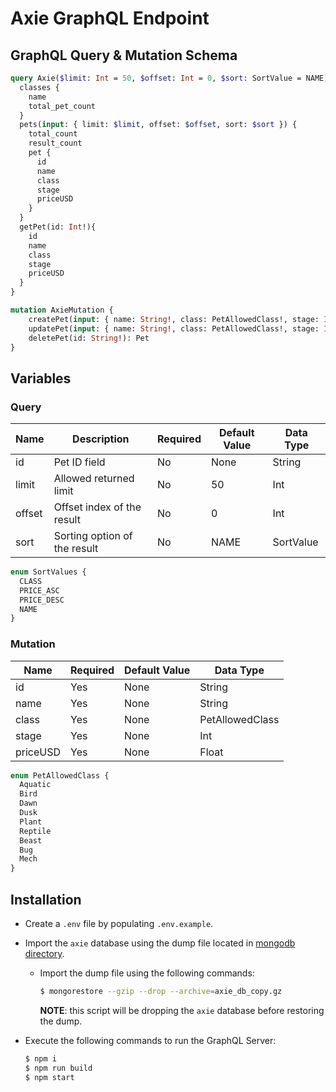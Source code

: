 # Axie GraphQL Endpoint

## GraphQL Query & Mutation Schema

```graphql
query Axie($limit: Int = 50, $offset: Int = 0, $sort: SortValue = NAME) {
  classes {
    name
    total_pet_count
  }
  pets(input: { limit: $limit, offset: $offset, sort: $sort }) {
    total_count
    result_count
    pet {
      id
      name
      class
      stage
      priceUSD
    }
  }
  getPet(id: Int!){
    id
    name
    class
    stage
    priceUSD
  }
}

mutation AxieMutation {
    createPet(input: { name: String!, class: PetAllowedClass!, stage: Int!, priceUSD: Float! }): Pet
    updatePet(input: { name: String!, class: PetAllowedClass!, stage: Int!, priceUSD: Float! }): Pet
    deletePet(id: String!): Pet
}
```

## Variables

### Query

| Name   | Description                  | Required | Default Value | Data Type |
| ------ | ---------------------------- | -------- | ------------- | --------- |
| id     | Pet ID field                 | No       | None          | String    |
| limit  | Allowed returned limit       | No       | 50            | Int       |
| offset | Offset index of the result   | No       | 0             | Int       |
| sort   | Sorting option of the result | No       | NAME          | SortValue |

```graphql
enum SortValues {
  CLASS
  PRICE_ASC
  PRICE_DESC
  NAME
}
```

### Mutation

| Name     | Required | Default Value | Data Type       |
| -------- | -------- | ------------- | --------------- |
| id       | Yes      | None          | String          |
| name     | Yes      | None          | String          |
| class    | Yes      | None          | PetAllowedClass |
| stage    | Yes      | None          | Int             |
| priceUSD | Yes      | None          | Float           |

```graphql
enum PetAllowedClass {
  Aquatic
  Bird
  Dawn
  Dusk
  Plant
  Reptile
  Beast
  Bug
  Mech
}
```

## Installation

- Create a `.env` file by populating `.env.example`.
- Import the `axie` database using the dump file located in [mongodb directory](/mongodb/).

  - Import the dump file using the following commands:
    ```bash
    $ mongorestore --gzip --drop --archive=axie_db_copy.gz
    ```
    **NOTE**: this script will be dropping the `axie` database before restoring the dump.

- Execute the following commands to run the GraphQL Server:
  ```bash
  $ npm i
  $ npm run build
  $ npm start
  ```
